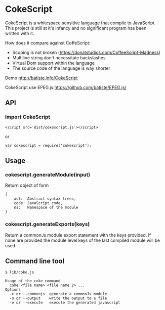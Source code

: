 # CokeScript

CokeScript is a whitespace sensitive language that compile to JavaScript. This project is still at it's infancy and no significant program has been written with it.

How does it compare against CoffeScript:

  - Scoping is not broken (https://donatstudios.com/CoffeeScript-Madness)
  - Multiline string don't necessitate backslashes
  - Virtual Dom support within the language
  - The source code of the language is way shorter

Demo http://batiste.info/CokeScript

CokeScript use EPEG.js https://github.com/batiste/EPEG.js/

## API

### Import CokeScript

    <script src='dist/cokescript.js'></script>

or

    var cokescript = require('cokescript');

## Usage

### cokescript.generateModule(input)

Return object of form

    {
        ast:  Abstract syntax trees,
        code: JavaScript code,
        ns:   Namespace of the module
    }

### cokescript.generateExports(keys)

Return a commonJs module export statement with the keys provided. If none are provided
the module level keys of the last compiled module will be used.

## Command line tool

    $ lib/coke.js

    Usage of the coke command
      coke <file name> <file name 2> ...
    Options
      -c or --commonjs  generate a commonJs module
      -o or --output    write the output to a file
      -e or --execute   execute the generated javascript
